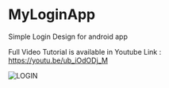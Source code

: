 # MyLoginApp

Simple Login Design for android app

Full Video Tutorial is available in Youtube Link : https://youtu.be/ub_iOdODj_M

![LOGIN](https://user-images.githubusercontent.com/68380115/126171145-4212b2e5-db0a-41b3-b18a-5697222f2596.PNG)
